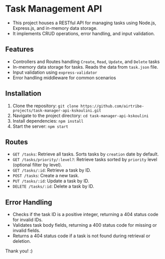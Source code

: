 Task Management API
====================
- This project houses a RESTful API for managing tasks using Node.js, Express.js, and in-memory data storage.
- It implements CRUD operations, error handling, and input validation.

## Features
- Controllers and Routes handling `Create`, `Read`, `Update`, and `Delete` tasks
- In-memory data storage for tasks. Reads the data from `task.json` file.
- Input validation using `express-validator`
- Error handling middleware for common scenarios

## Installation
1. Clone the repository: `git clone https://github.com/airtribe-projects/task-manager-api-kskoulini.git`
2. Navigate to the project directory: `cd task-manager-api-kskoulini`
3. Install dependencies: `npm install`
4. Start the server: `npm start`

## Routes
- `GET /tasks`: Retrieve all tasks. Sorts tasks by `creation` date by default.
- `GET /tasks/priority/:level?`: Retrieve tasks sorted by `priority` level (optional filter by level).
- `GET /tasks/:id`: Retrieve a task by ID.
- `POST /tasks`: Create a new task.
- `PUT /tasks/:id`: Update a task by ID.
- `DELETE /tasks/:id`: Delete a task by ID.

## Error Handling
- Checks if the task ID is a positive integer, returning a 404 status code for invalid IDs.
- Validates task body fields, returning a 400 status code for missing or invalid fields.
- Returns a 404 status code if a task is not found during retrieval or deletion.

Thank you! :)



